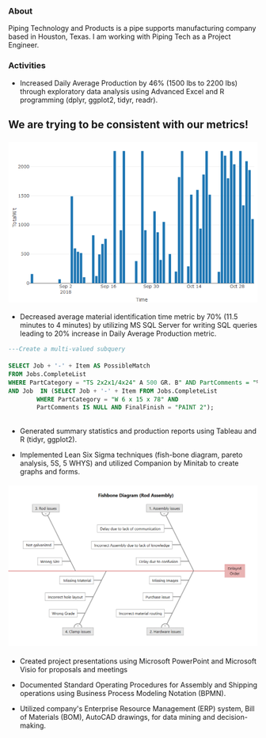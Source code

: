 ### About 
Piping Technology and Products is a pipe supports manufacturing company based in Houston, Texas.  I am working with Piping Tech as a Project Engineer. 

### Activities
* Increased Daily Average Production by 46% (1500 lbs to 2200 lbs) through exploratory data analysis using Advanced Excel and R programming (dplyr, ggplot2, tidyr, readr).

## We are trying to be consistent with our metrics!
### ![We are Improving](https://github.com/saitejavanamala/Portfolio/blob/master/Piping%20Tech/WeAreImproving.png)


* Decreased average material identification time metric by 70% (11.5 minutes to 4 minutes) by utilizing MS SQL Server for writing SQL queries leading to 20% increase in Daily Average Production metric. 

```sql
---Create a multi-valued subquery

SELECT Job + '-' + Item AS PossibleMatch 
FROM Jobs.CompleteList 
WHERE PartCategory = "TS 2x2x1/4x24" A 500 GR. B" AND PartComments = "%holes" AND FinalFinish = "PAINT 2"
AND Job  IN (SELECT Job + '-' + Item FROM Jobs.CompleteList 
	    WHERE PartCategory = "W 6 x 15 x 78" AND 
	    PartComments IS NULL AND FinalFinish = "PAINT 2");
	    
```

* Generated summary statistics and production reports using Tableau and R (tidyr, ggplot2).


* Implemented Lean Six Sigma techniques (fish-bone diagram, pareto analysis, 5S, 5 WHYS) and utilized Companion by Minitab to create graphs and forms.

#### ![A sample fishbone diagram to pinpoint major issues and to come up with solutions](https://github.com/saitejavanamala/Portfolio/blob/master/Piping%20Tech/Fishbone.PNG)

* Created project presentations using Microsoft PowerPoint and Microsoft Visio for proposals and meetings


* Documented Standard Operating Procedures for Assembly and Shipping operations using Business Process Modeling Notation (BPMN).


* Utilized company's Enterprise Resource Management (ERP) system, Bill of Materials (BOM), AutoCAD drawings, for data mining and decision-making. 

